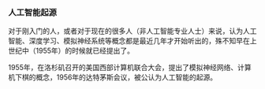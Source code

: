 ### 人工智能起源

对于刚入门的人，或者对于现在的很多人（非人工智能专业人士）来说，认为人工智能、深度学习、模拟神经系统等概念都是最近几年才开始听出的，殊不知早在上世纪中（1955年）的时候就已经提出了。

1955年，在洛杉矶召开的美国西部计算机联合大会，提出了模拟神经网络、计算机下棋的概念，1956年的达特茅斯会议，被公认为人工智能的起源。